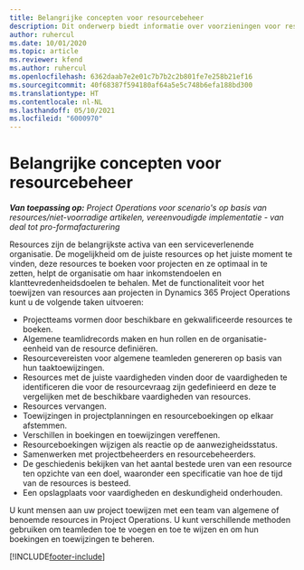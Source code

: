 ```yaml
---
title: Belangrijke concepten voor resourcebeheer
description: Dit onderwerp biedt informatie over voorzieningen voor resourcebeheer in Microsoft Dynamics Project Operations.
author: ruhercul
ms.date: 10/01/2020
ms.topic: article
ms.reviewer: kfend
ms.author: ruhercul
ms.openlocfilehash: 6362daab7e2e01c7b7b2c2b801fe7e258b21ef16
ms.sourcegitcommit: 40f68387f594180af64a5e5c748b6efa188bd300
ms.translationtype: HT
ms.contentlocale: nl-NL
ms.lasthandoff: 05/10/2021
ms.locfileid: "6000970"
---
```

# <a name="resource-management-key-concepts"></a>Belangrijke concepten voor resourcebeheer

_**Van toepassing op:** Project Operations voor scenario's op basis van resources/niet-voorradige artikelen, vereenvoudigde implementatie - van deal tot pro-formafacturering_

Resources zijn de belangrijkste activa van een serviceverlenende organisatie. De mogelijkheid om de juiste resources op het juiste moment te vinden, deze resources te boeken voor projecten en ze optimaal in te zetten, helpt de organisatie om haar inkomstendoelen en klanttevredenheidsdoelen te behalen. Met de functionaliteit voor het toewijzen van resources aan projecten in Dynamics 365 Project Operations kunt u de volgende taken uitvoeren:

- Projectteams vormen door beschikbare en gekwalificeerde resources te boeken.
- Algemene teamlidrecords maken en hun rollen en de organisatie-eenheid van de resource definiëren.
- Resourcevereisten voor algemene teamleden genereren op basis van hun taaktoewijzingen.
- Resources met de juiste vaardigheden vinden door de vaardigheden te identificeren die voor de resourcevraag zijn gedefinieerd en deze te vergelijken met de beschikbare vaardigheden van resources.
- Resources vervangen.
- Toewijzingen in projectplanningen en resourceboekingen op elkaar afstemmen.
- Verschillen in boekingen en toewijzingen vereffenen.
- Resourceboekingen wijzigen als reactie op de aanwezigheidsstatus.
- Samenwerken met projectbeheerders en resourcebeheerders.
- De geschiedenis bekijken van het aantal bestede uren van een resource ten opzichte van een doel, waaronder een specificatie van hoe de tijd van de resources is besteed.
- Een opslagplaats voor vaardigheden en deskundigheid onderhouden.


U kunt mensen aan uw project toewijzen met een team van algemene of benoemde resources in Project Operations. U kunt verschillende methoden gebruiken om teamleden toe te voegen en toe te wijzen en om hun boekingen en toewijzingen te beheren. 


[!INCLUDE[footer-include](../includes/footer-banner.md)]